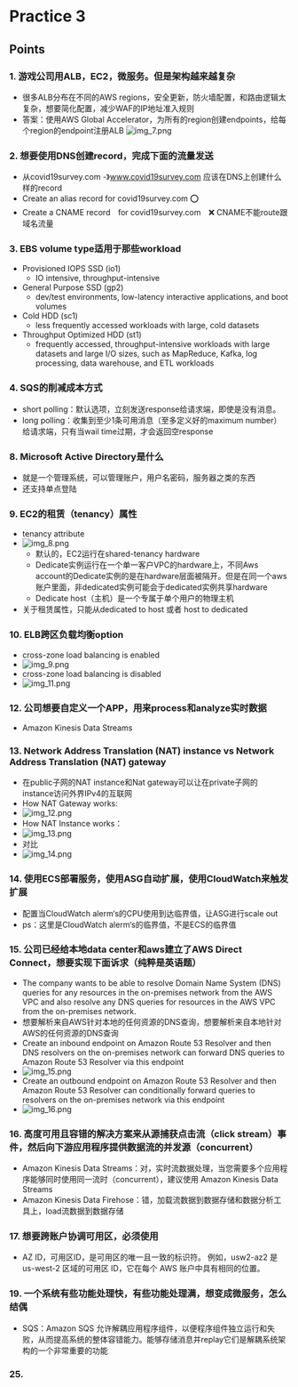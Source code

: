 # Practice 3
## Points
### 1. 游戏公司用ALB，EC2，微服务。但是架构越来越复杂
- 很多ALB分布在不同的AWS regions，安全更新，防火墙配置，和路由逻辑太复杂，想要简化配置，减少WAF的IP地址准入规则
- 答案：使用AWS Global Accelerator，为所有的region创建endpoints，给每个region的endpoint注册ALB
![img_7.png](img_7.png)

### 2. 想要使用DNS创建record，完成下面的流量发送
- 从covid19survey.com -》www.covid19survey.com 应该在DNS上创建什么样的record
- Create an alias record for covid19survey.com ⭕️
- Create a CNAME record　for covid19survey.com　❌ CNAME不能route跟域名流量

### 3. EBS volume type适用于那些workload
- Provisioned IOPS SSD (io1)
  - IO intensive, throughput-intensive
- General Purpose SSD (gp2)
  - dev/test environments, low-latency interactive applications, and boot volumes
- Cold HDD (sc1)
  - less frequently accessed workloads with large, cold datasets
- Throughput Optimized HDD (st1)
  - frequently accessed, throughput-intensive workloads with large datasets and large I/O sizes, such as MapReduce, Kafka, log processing, data warehouse, and ETL workloads

### 4. SQS的削减成本方式
- short polling：默认选项，立刻发送response给请求端，即使是没有消息。
- long polling：收集到至少1条可用消息（至多定义好的maximum number）给请求端，只有当wail time过期，才会返回空response

### 8. Microsoft Active Directory是什么
- 就是一个管理系统，可以管理账户，用户名密码，服务器之类的东西
- 还支持单点登陆

### 9. EC2的租赁（tenancy）属性
- tenancy attribute
- ![img_8.png](img_8.png)
  - 默认的，EC2运行在shared-tenancy hardware
  - Dedicate实例运行在一个单一客户VPC的hardware上，不同Aws account的Dedicate实例的是在hardware层面被隔开。但是在同一个aws账户里面，非dedicated实例可能会于dedicated实例共享hardware
  - Dedicate host（主机）是一个专属于单个用户的物理主机
- 关于租赁属性，只能从dedicated to host 或者 host to dedicated

### 10. ELB跨区负载均衡option
- cross-zone load balancing is enabled
- ![img_9.png](img_9.png)
- cross-zone load balancing is disabled
- ![img_11.png](img_11.png)

### 12. 公司想要自定义一个APP，用来process和analyze实时数据
- Amazon Kinesis Data Streams

### 13. Network Address Translation (NAT) instance vs Network Address Translation (NAT) gateway
- 在public子网的NAT instance和Nat gateway可以让在private子网的instance访问外界IPv4的互联网
- How NAT Gateway works:
- ![img_12.png](img_12.png)
- How NAT Instance works：
- ![img_13.png](img_13.png)
- 对比
- ![img_14.png](img_14.png)

### 14. 使用ECS部署服务，使用ASG自动扩展，使用CloudWatch来触发扩展
- 配置当CloudWatch alerm‘s的CPU使用到达临界值，让ASG进行scale out
- ps：这里是CloudWatch alerm‘s的临界值，不是ECS的临界值

### 15. 公司已经给本地data center和aws建立了AWS Direct Connect，想要实现下面诉求（纯粹是英语题）
- The company wants to be able to resolve Domain Name System (DNS) queries for any resources in the on-premises network from the AWS VPC and also resolve any DNS queries for resources in the AWS VPC from the on-premises network.
- 想要解析来自AWS针对本地的任何资源的DNS查询，想要解析来自本地针对AWS的任何资源的DNS查询
- Create an inbound endpoint on Amazon Route 53 Resolver and then DNS resolvers on the on-premises network can forward DNS queries to Amazon Route 53 Resolver via this endpoint
- ![img_15.png](img_15.png)
- Create an outbound endpoint on Amazon Route 53 Resolver and then Amazon Route 53 Resolver can conditionally forward queries to resolvers on the on-premises network via this endpoint
- ![img_16.png](img_16.png)

### 16. 高度可用且容错的解决方案来从源捕获点击流（click stream）事件，然后向下游应用程序提供数据流的并发源（concurrent）
- Amazon Kinesis Data Streams：对，实时流数据处理，当您需要多个应用程序能够同时使用同一流时（concurrent），建议使用 Amazon Kinesis Data Streams
- Amazon Kinesis Data Firehose：错，加载流数据到数据存储和数据分析工具上，load流数据到数据存储

### 17. 想要跨账户协调可用区，必须使用
- AZ ID，可用区ID，是可用区的唯一且一致的标识符。 例如，usw2-az2 是 us-west-2 区域的可用区 ID，它在每个 AWS 账户中具有相同的位置。

### 19. 一个系统有些功能处理快，有些功能处理满，想变成微服务，怎么结偶
- SQS：Amazon SQS 允许解耦应用程序组件，以便程序组件独立运行和失败，从而提高系统的整体容错能力。能够存储消息并replay它们是解耦系统架构的一个非常重要的功能

### 25. 